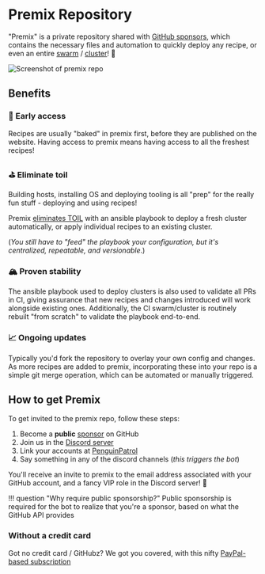 # Premix Repository

"Premix" is a private repository shared with [GitHub sponsors](https://github.com/sponsors/funkypenguin), which contains the necessary files and automation to quickly deploy any recipe, or even an entire [swarm](/docker/) / [cluster](/kubernetes/)! :muscle:

![Screenshot of premix repo](/images/premix.png)

## Benefits

### 🎁 Early access

Recipes are usually "baked" in premix first, before they are published on the website. Having access to premix means having access to all the freshest recipes!

### ⛳️ Eliminate toil

Building hosts, installing OS and deploying tooling is all "prep" for the really fun stuff - deploying and using recipes! 

Premix [eliminates  TOIL](https://sre.google/sre-book/eliminating-toil/) with an ansible playbook to deploy a fresh cluster automatically, or apply individual recipes to an existing cluster. 

(*You still have to "feed" the playbook your configuration, but it's centralized, repeatable, and versionable*.)

### 🏔 Proven stability

The ansible playbook used to deploy clusters is also used to validate all PRs in CI, giving assurance that new recipes and changes introduced will work alongside existing ones. Additionally, the CI swarm/cluster is routinely rebuilt "from scratch" to validate the playbook end-to-end.

### 📈 Ongoing updates

Typically you'd fork the repository to overlay your own config and changes. As more recipes are added to premix, incorporating these into your repo is a simple git merge operation, which can be automated or manually triggered.

## How to get Premix

To get invited to the premix repo, follow these steps:

1. Become a **public** [sponsor](https://github.com/sponsors/funkypenguin) on GitHub
2. Join us in the [Discord server](http://chat.funkypenguin.co.nz)
3. Link your accounts at [PenguinPatrol](https://penguinpatrol.funkypenguin.co.nz)
4. Say something in any of the discord channels (*this triggers the bot*)

You'll receive an invite to premix to the email address associated with your GitHub account, and a fancy VIP role in the Discord server! 💪

!!! question "Why require public sponsorship?"
    Public sponsorship is required for the bot to realize that you're a sponsor, based on what the GitHub API provides

### Without a credit card

Got no credit card / GitHubz? We got you covered, with this nifty [PayPal-based subscription](https://www.paypal.com/webapps/billing/plans/subscribe?plan_id=P-95D29301K5084144PMKCWFEY)
